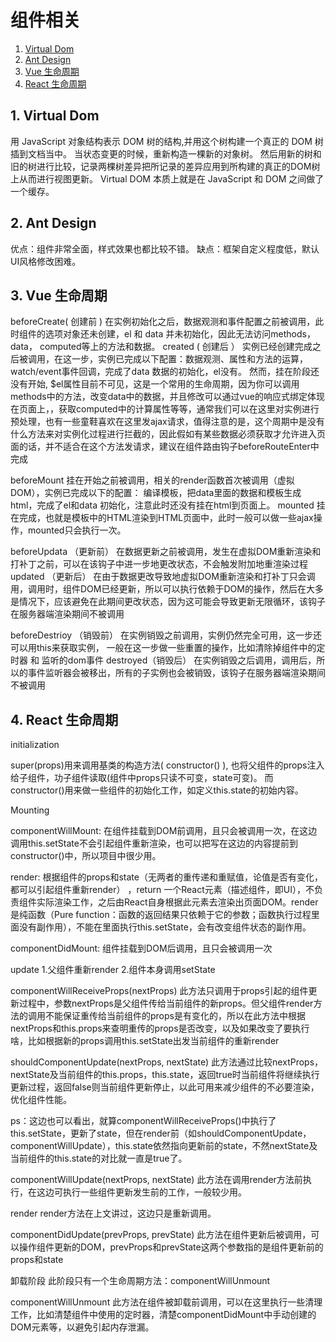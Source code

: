# 组件相关

1. [Virtual Dom](#1-Virtual-Dom)
2. [Ant Design](#2-Ant-Design)
3. [Vue 生命周期](#3-Vue-生命周期)
4. [React 生命周期](#4-React-生命周期)

## 1. Virtual Dom
用 JavaScript 对象结构表示 DOM 树的结构,并用这个树构建一个真正的 DOM 树插到文档当中。
当状态变更的时候，重新构造一棵新的对象树。
然后用新的树和旧的树进行比较，记录两棵树差异把所记录的差异应用到所构建的真正的DOM树上从而进行视图更新。
Virtual DOM 本质上就是在 JavaScript 和 DOM 之间做了一个缓存。

## 2. Ant Design
优点：组件非常全面，样式效果也都比较不错。
缺点：框架自定义程度低，默认UI风格修改困难。

## 3. Vue 生命周期
beforeCreate( 创建前 )
在实例初始化之后，数据观测和事件配置之前被调用，此时组件的选项对象还未创建，el 和 data 并未初始化，因此无法访问methods， data， computed等上的方法和数据。
created ( 创建后 ）
实例已经创建完成之后被调用，在这一步，实例已完成以下配置：数据观测、属性和方法的运算，watch/event事件回调，完成了data 数据的初始化，el没有。 然而，挂在阶段还没有开始, $el属性目前不可见，这是一个常用的生命周期，因为你可以调用methods中的方法，改变data中的数据，并且修改可以通过vue的响应式绑定体现在页面上，，获取computed中的计算属性等等，通常我们可以在这里对实例进行预处理，也有一些童鞋喜欢在这里发ajax请求，值得注意的是，这个周期中是没有什么方法来对实例化过程进行拦截的，因此假如有某些数据必须获取才允许进入页面的话，并不适合在这个方法发请求，建议在组件路由钩子beforeRouteEnter中完成

beforeMount
挂在开始之前被调用，相关的render函数首次被调用（虚拟DOM），实例已完成以下的配置： 编译模板，把data里面的数据和模板生成html，完成了el和data 初始化，注意此时还没有挂在html到页面上。
mounted
挂在完成，也就是模板中的HTML渲染到HTML页面中，此时一般可以做一些ajax操作，mounted只会执行一次。

beforeUpdata （更新前）
在数据更新之前被调用，发生在虚拟DOM重新渲染和打补丁之前，可以在该钩子中进一步地更改状态，不会触发附加地重渲染过程
updated （更新后）
在由于数据更改导致地虚拟DOM重新渲染和打补丁只会调用，调用时，组件DOM已经更新，所以可以执行依赖于DOM的操作，然后在大多是情况下，应该避免在此期间更改状态，因为这可能会导致更新无限循环，该钩子在服务器端渲染期间不被调用

beforeDestrioy （销毁前）
在实例销毁之前调用，实例仍然完全可用，这一步还可以用this来获取实例，
一般在这一步做一些重置的操作，比如清除掉组件中的定时器 和 监听的dom事件
destroyed（销毁后）
在实例销毁之后调用，调用后，所以的事件监听器会被移出，所有的子实例也会被销毁，该钩子在服务器端渲染期间不被调用


## 4. React 生命周期

initialization

super(props)用来调用基类的构造方法( constructor() ), 也将父组件的props注入给子组件，功子组件读取(组件中props只读不可变，state可变)。
而constructor()用来做一些组件的初始化工作，如定义this.state的初始内容。

Mounting

componentWillMount:
在组件挂载到DOM前调用，且只会被调用一次，在这边调用this.setState不会引起组件重新渲染，也可以把写在这边的内容提前到constructor()中，所以项目中很少用。

render:
根据组件的props和state（无两者的重传递和重赋值，论值是否有变化，都可以引起组件重新render） ，return 一个React元素（描述组件，即UI），不负责组件实际渲染工作，之后由React自身根据此元素去渲染出页面DOM。render是纯函数（Pure function：函数的返回结果只依赖于它的参数；函数执行过程里面没有副作用），不能在里面执行this.setState，会有改变组件状态的副作用。

componentDidMount:
组件挂载到DOM后调用，且只会被调用一次

update
1.父组件重新render
2.组件本身调用setState

componentWillReceiveProps(nextProps)
此方法只调用于props引起的组件更新过程中，参数nextProps是父组件传给当前组件的新props。但父组件render方法的调用不能保证重传给当前组件的props是有变化的，所以在此方法中根据nextProps和this.props来查明重传的props是否改变，以及如果改变了要执行啥，比如根据新的props调用this.setState出发当前组件的重新render

shouldComponentUpdate(nextProps, nextState)
此方法通过比较nextProps，nextState及当前组件的this.props，this.state，返回true时当前组件将继续执行更新过程，返回false则当前组件更新停止，以此可用来减少组件的不必要渲染，优化组件性能。

ps：这边也可以看出，就算componentWillReceiveProps()中执行了this.setState，更新了state，但在render前（如shouldComponentUpdate，componentWillUpdate），this.state依然指向更新前的state，不然nextState及当前组件的this.state的对比就一直是true了。

componentWillUpdate(nextProps, nextState)
此方法在调用render方法前执行，在这边可执行一些组件更新发生前的工作，一般较少用。

render
render方法在上文讲过，这边只是重新调用。

componentDidUpdate(prevProps, prevState)
此方法在组件更新后被调用，可以操作组件更新的DOM，prevProps和prevState这两个参数指的是组件更新前的props和state

卸载阶段
此阶段只有一个生命周期方法：componentWillUnmount

componentWillUnmount
此方法在组件被卸载前调用，可以在这里执行一些清理工作，比如清楚组件中使用的定时器，清楚componentDidMount中手动创建的DOM元素等，以避免引起内存泄漏。
